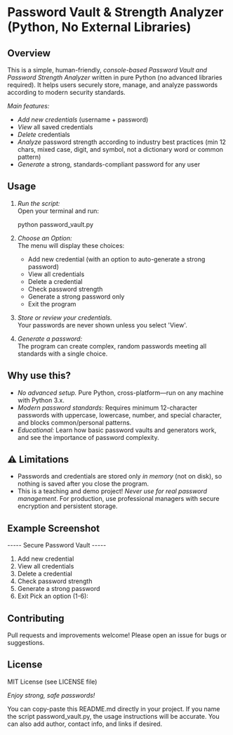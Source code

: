 # Password Vault & Strength Analyzer (Python, No External Libraries)

## Overview

This is a simple, human-friendly, *console-based Password Vault and Password Strength Analyzer* written in pure Python (no advanced libraries required). It helps users securely store, manage, and analyze passwords according to modern security standards.

*Main features:*
- *Add new credentials* (username + password)
- *View* all saved credentials
- *Delete* credentials  
- *Analyze* password strength according to industry best practices (min 12 chars, mixed case, digit, and symbol, not a dictionary word or common pattern)
- *Generate* a strong, standards-compliant password for any user

## Usage

1. *Run the script:*  
   Open your terminal and run:
   
   python password_vault.py
   
2. *Choose an Option:*  
   The menu will display these choices:
   - Add new credential (with an option to auto-generate a strong password)
   - View all credentials
   - Delete a credential
   - Check password strength
   - Generate a strong password only
   - Exit the program

3. *Store or review your credentials.*  
   Your passwords are never shown unless you select 'View'.

4. *Generate a password:*  
   The program can create complex, random passwords meeting all standards with a single choice.

## Why use this?

- *No advanced setup.* Pure Python, cross-platform—run on any machine with Python 3.x.
- *Modern password standards:*  Requires minimum 12-character passwords with uppercase, lowercase, number, and special character, and blocks common/personal patterns.
- *Educational:*  Learn how basic password vaults and generators work, and see the importance of password complexity.

## ⚠ Limitations

- Passwords and credentials are stored only *in memory* (not on disk), so nothing is saved after you close the program.
- This is a teaching and demo project! *Never use for real password management*. For production, use professional managers with secure encryption and persistent storage.

## Example Screenshot


----- Secure Password Vault -----
1. Add new credential
2. View all credentials
3. Delete a credential
4. Check password strength
5. Generate a strong password
6. Exit
Pick an option (1-6): 


## Contributing

Pull requests and improvements welcome! Please open an issue for bugs or suggestions.

## License

MIT License (see LICENSE file)

*Enjoy strong, safe passwords!*

You can copy-paste this README.md directly in your project. If you name the script password_vault.py, the usage instructions will be accurate. You can also add author, contact info, and links if desired.
